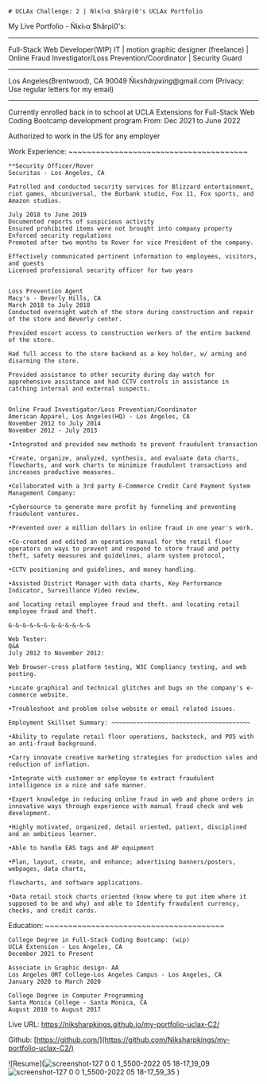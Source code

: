  ~~~~~~~~~~~~~~~~~~~~~~~~~~~~~~~~~~~~~~~~~~~~~~~~~~~~~~~~~~~~~~~~~~~~~~~~~~~~~~
# UCLAx Challenge: 2 | Ńἱĸἱ৳α $hârρἱ0's UCLAx Portfolio
~~~~~~~~~~~~~~~~~~~~~~~~~~~~~~~~~~~~~~~~~~~~~~~~~~~~~~~~~~~~~~~~~~~~~~~~~~~~~~
My Live Portfolio - Ńἱĸἱ৳α $hârρἱ0's: 
______________________________
Full-Stack Web Developer(WIP) IT | motion graphic designer (freelance) | Online Fraud Investigator/Loss Prevention/Coordinator | Security Guard
______________________________
Los Angeles(Brentwood), CA 90049
Ńἱĸs$hârρĸἱng$@gmail.com (Privacy: Use regular letters for my email)
______________________________

Currently enrolled back in to school at UCLA Extensions for Full-Stack Web Coding Bootcamp development program From: Dec 2021 to June 2022

Authorized to work in the US for any employer

Work Experience: ~~~~~~~~~~~~~~~~~~~~~~~~~~~~~~~~~~~~~~~
~~~~~~~~~~~~~~~~~~~~~~~~~~~~~~~~~~~~~~~
**Security Officer/Rover
Securitas - Los Angeles, CA

Patrolled and conducted security services for Blizzard entertainment, riot games, nbcuniversal, the Burbank studio, Fox 11, Fox sports, and Amazon studios.

July 2018 to June 2019
Documented reports of suspicious activity
Ensured prohibited items were not brought into company property
Enforced security regulations
Promoted after two months to Rover for vice President of the company.

Effectively communicated pertinent information to employees, visitors, and guests
Licensed professional security officer for two years
~~~~~~~~~~~~~~~~~~~~~~~~~~~~~~~~~~~~~~~

~~~~~~~~~~~~~~~~~~~~~~~~~~~~~~~~~~~~~~~

Loss Prevention Agent
Macy's - Beverly Hills, CA
March 2018 to July 2018
Conducted overnight watch of the store during construction and repair of the store and Beverly center.

Provided escort access to construction workers of the entire backend of the store.

Had full access to the store backend as a key holder, w/ arming and disarming the store.

Provided assistance to other security during day watch for apprehensive assistance and had CCTV controls in assistance in catching internal and external suspects.

~~~~~~~~~~~~~~~~~~~~~~~~~~~~~~~~~~~~~~~

~~~~~~~~~~~~~~~~~~~~~~~~~~~~~~~~~~~~~~~

Online Fraud Investigator/Loss Prevention/Coordinator
American Apparel, Los Angeles(HQ) - Los Angeles, CA
November 2012 to July 2014
November 2012 - July 2013

•Integrated and provided new methods to prevent fraudulent transaction

•Create, organize, analyzed, synthesis, and evaluate data charts, flowcharts, and work charts to minimize fraudulent transactions and increases productive measures.

•Collaborated with a 3rd party E-Commerce Credit Card Payment System Management Company:

•Cybersource to generate more profit by funneling and preventing fraudulent ventures.

•Prevented over a million dollars in online fraud in one year's work.

•Co-created and edited an operation manual for the retail floor operators on ways to prevent and respond to store fraud and petty theft, safety measures and guidelines, alarm system protocol,

•CCTV positioning and guidelines, and money handling.

•Assisted District Manager with data charts, Key Performance Indicator, Surveillance Video review,

and locating retail employee fraud and theft. and locating retail employee fraud and theft.

&-&-&-&-&-&-&-&-&-&-&-&

Web Tester:
Q&A
July 2012 to November 2012:

Web Browser-cross platform testing, W3C Compliancy testing, and web posting.

•Locate graphical and technical glitches and bugs on the company's e-commerce website.

•Troubleshoot and problem solve website or email related issues.

Employment Skillset Summary: ~~~~~~~~~~~~~~~~~~~~~~~~~~~~~~~~~~~~~~~

•Ability to regulate retail floor operations, backstock, and POS with an anti-fraud background.

•Carry innovate creative marketing strategies for production sales and reduction of inflation.

•Integrate with customer or employee to extract fraudulent intelligence in a nice and safe manner.

•Expert knowledge in reducing online fraud in web and phone orders in innovative ways through experience with manual fraud check and web development.

•Highly motivated, organized, detail oriented, patient, disciplined and an ambitious learner.

•Able to handle EAS tags and AP equipment

•Plan, layout, create, and enhance; advertising banners/posters, webpages, data charts,

flowcharts, and software applications.

•Data retail stock charts oriented (know where to put item where it supposed to be and why) and able to Identify fraudulent currency, checks, and credit cards.
~~~~~~~~~~~~~~~~~~~~~~~~~~~~~~~~~~~~~~~

Education:  ~~~~~~~~~~~~~~~~~~~~~~~~~~~~~~~~~~~~~~~ 
~~~~~~~~~~~~~~~~~~~~~~~~~~~~~~~~~~~~~~~
College Degree in Full-Stack Coding Bootcamp: (wip)
UCLA Extension - Los Angeles, CA
December 2021 to Present
~~~~~~~~~~~~~~~~~~~~~~~~~~~~~~~~~~~~~~~

 ~~~~~~~~~~~~~~~~~~~~~~~~~~~~~~~~~~~~~~~
Associate in Graphic design- AA
Los Angeles ORT College-Los Angeles Campus - Los Angeles, CA
January 2020 to March 2020
 ~~~~~~~~~~~~~~~~~~~~~~~~~~~~~~~~~~~~~~~
~~~~~~~~~~~~~~~~~~~~~~~~~~~~~~~~~~~~~~~
College Degree in Computer Programming
Santa Monica College - Santa Monica, CA
August 2010 to August 2017
~~~~~~~~~~~~~~~~~~~~~~~~~~~~~~~~~~~~~~~


Live URL:  https://niksharpkings.github.io/my-portfolio-uclax-C2/

Github: [https://github.com/](https://github.com/Niksharpkings/my-portfolio-uclax-C2/)

![Resume](![screenshot-127 0 0 1_5500-2022 05 18-17_19_09](https://user-images.githubusercontent.com/67552318/169182486-ab5586a3-bae4-48d8-82e5-b0b6e6ef5ce5.png)
![screenshot-127 0 0 1_5500-2022 05 18-17_59_35](https://user-images.githubusercontent.com/67552318/169182507-2f191e83-c4ea-456f-8d99-84c01e58ef4f.png)
)
